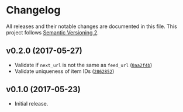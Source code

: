 # Changelog

All releases and their notable changes are documented in this file. This project follows [Semantic Versioning 2](http://semver.org).

## v0.2.0 (2017-05-27)

- Validate if `next_url` is not the same as `feed_url` ([`0aa2f4b`](https://github.com/sonicdoe/jsonfeed-schema/commit/0aa2f4bead8546dce5583fa0ab730dc6202db05b))
- Validate uniqueness of item IDs ([`2862852`](https://github.com/sonicdoe/jsonfeed-schema/commit/2862852877077380a0c9858e391aaa04a70e2ff7))

## v0.1.0 (2017-05-23)

- Initial release.
